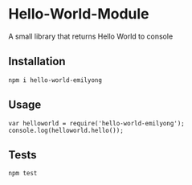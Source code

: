 Hello-World-Module
=========

A small library that returns Hello World to console

## Installation

  `npm i hello-world-emilyong`

## Usage

    var helloworld = require('hello-world-emilyong');
    console.log(helloworld.hello());

## Tests

  `npm test`
